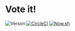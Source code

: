 # Vote it!

![Verson](https://img.shields.io/badge/version-beta-yellow.svg?style=flat-square)
[![CircleCI](https://img.shields.io/circleci/build/github/eugrdn/vote-it.svg?style=flat-square)](https://circleci.com/gh/eugrdn/vote-it/tree/master)
[![Now.sh](https://img.shields.io/badge/deployed%20with-now.sh-black.svg?style=flat-square)](https://vote-it.now.sh)
